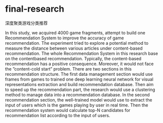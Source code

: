 # final-research

深度聚类游戏分类推荐

In this study, we acquired 4000 game fragments, attempt to build one
Recommendation System to improve the accuracy of game recommendation.
The experiment tried to explore a potential method to measure the distance
between various articles under content-based recommendation.
The whole Recommendation System in this research base on the contentbased recommendation. Typically, the content-based recommendation has a
positive consequence. Moreover, it would not face the ”content-cold start”
problem. There are two sections in this recommendation structure. The
first data management section would use frames from games to trained one
deep learning neural network for visual representations extraction and build
recommendation database. Then aim to speed up the recommendation part,
the research would use a clustering method to manage data into a recommendation database. In the second recommendation section, the well-trained
model would use to extract the input of users which is the games playing by
user in real time. Then the recommendation system would calculate top-N
candidates for recommendation list according to the input of users.
